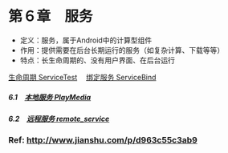 # 第６章　服务　
- 定义：服务，属于Android中的计算型组件
- 作用：提供需要在后台长期运行的服务（如复杂计算、下载等等）
- 特点：长生命周期的、没有用户界面、在后台运行


[生命周期 ServiceTest](https://github.com/HBU/AndroidDemo/tree/master/chapter06/ServiceTest)　
[绑定服务 ServiceBind](https://github.com/HBU/AndroidDemo/blob/master/chapter06/ServiceBind/ReadMe.md)
##### 6.1　[本地服务 PlayMedia](https://github.com/HBU/AndroidDemo/tree/master/chapter06/PlayMedia)　
##### 6.2　[远程服务 remote_service](https://github.com/HBU/AndroidDemo/tree/master/chapter06/remote_service)


### Ref: http://www.jianshu.com/p/d963c55c3ab9
